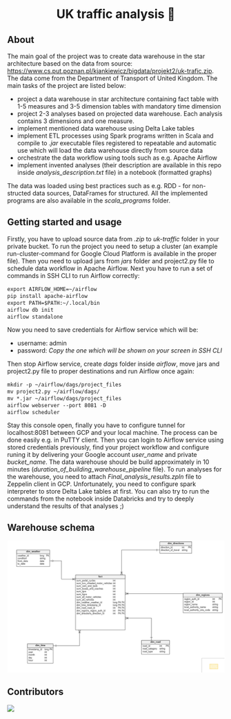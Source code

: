 <h1 align="center">
    UK traffic analysis 🚦
</h1>

## About
The main goal of the project was to create data warehouse in the star architecture based on the data from source: https://www.cs.put.poznan.pl/kjankiewicz/bigdata/projekt2/uk-trafic.zip. The data come from the Department of Transport of United Kingdom. The main tasks of the project are listed below:

- project a data warehouse in star architecture containing fact table with 1-5 measures and 3-5 dimension tables with mandatory time dimension
- project 2-3 analyses based on projected data warehouse. Each analysis contains 3 dimensions and one measure.
- implement mentioned data warehouse using Delta Lake tables
- implement ETL processes using Spark programs written in Scala and compile to <i>.jar</i> executable files registered to repeatable and automatic use which will load the data warehouse directly from source data
- orchestrate the data workflow using tools such as e.g. Apache Airflow
- implement invented analyses (their description are available in this repo inside <i>analysis_description.txt</i> file) in a notebook (formatted graphs)

The data was loaded using best practices such as e.g. RDD - for non-structed data sources, DataFrames for structured. All the implemented programs are also available in the <i>scala_programs</i> folder.

## Getting started and usage
Firstly, you have to upload source data from <i>.zip</i> to <i>uk-traffic</i> folder in your private bucket. To run the project you need to setup a cluster (an example run-cluster-command for Google Cloud Platform is available in the proper file). Then you need to upload jars from <i>jars</i> folder and project2.py file to schedule data workflow in Apache Airflow. Next you have to run a set of commands in SSH CLI to run Airflow correctly:
```
export AIRFLOW_HOME=~/airflow
pip install apache-airflow
export PATH=$PATH:~/.local/bin
airflow db init
airflow standalone
```
Now you need to save credentials for Airflow service which will be: 

- username: admin
- password: <i>Copy the one which will be shown on your screen in SSH CLI</i>

Then stop Airflow service, create <i>dags</i> folder inside <i>airflow</i>, move jars and project2.py file to proper destinations and run Airflow once again:

```
mkdir -p ~/airflow/dags/project_files
mv project2.py ~/airflow/dags/
mv *.jar ~/airflow/dags/project_files
airflow webserver --port 8081 -D
airflow scheduler
```

Stay this console open, finally you have to configure tunnel for localhost:8081 between GCP and your local machine. The process can be done easily e.g. in PuTTY client. Then you can login to Airflow service using stored credentials previously, find your project workflow and configure runing it by delivering your Google account <i>user_name</i> and private <i>bucket_name</i>. The data warehouse should be build approximately in 10 minutes (<i>duration_of_building_warehouse_pipeline</i> file). To run analyses for the warehouse, you need to attach <i>Final_analysis_results.zpln</i> file to Zeppelin client in GCP. Unfortunately, you need to configure spark interpreter to store Delta Lake tables at first. You can also try to run the commands from the notebook inside Databricks and try to deeply understand the results of that analyses ;)

## Warehouse schema
![Warehouse schema](./warehouse_schema.png)

## Contributors

<a href="https://github.com/DarkKavon/uk-traffic-analysis/graphs/contributors">
  <img src="https://contrib.rocks/image?repo=DarkKavon/uk-traffic-analysis" />
</a>
